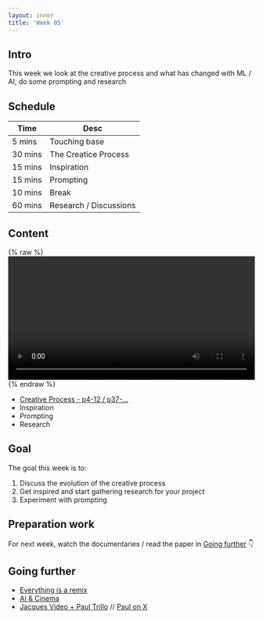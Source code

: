 ```yaml
---
layout: inner
title: 'Week 05'
---
```


## Intro

This week we look at the creative process and what has changed with ML / AI, do some prompting and research

## Schedule

| Time    | Desc                   |
| ------- | ---------------------- |
| 5 mins  | Touching base          |
| 30 mins | The Creatice Process   |
| 15 mins | Inspiration            |
| 15 mins | Prompting              |
| 10 mins | Break                  |
| 60 mins | Research / Discussions |

## Content

{% raw %}
<video controls width="100%" src="https://github.com/digitalideation/digcre_h2401/raw/refs/heads/main/content/videos/rick_rubin.mp4" title="Rick Rubin"></video>
{% endraw %}

- [Creative Process - p4-12 / p37-...](./week03_04_slides.pdf)
- Inspiration
- Prompting
- Research

## Goal

The goal this week is to:

1. Discuss the evolution of the creative process
2. Get inspired and start gathering research for your project
3. Experiment with prompting

## Preparation work

For next week, watch the documentaries / read the paper in [Going further](#going-further) :point_down:

## Going further

- [Everything is a remix](https://www.youtube.com/watch?v=X9RYuvPCQUA)
- [AI & Cinema](https://www.arte.tv/de/videos/116733-000-A/ki-maschinentraeume-im-film/)
- [Jacques Video + Paul Trillo](https://vimeo.com/874986396) // [Paul on X](https://x.com/paultrillo)